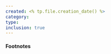 ```yaml
---
created: <% tp.file.creation_date() %>
category: 
type: 
inclusion: true
---
```













#### Footnotes
